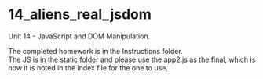 # 14_aliens_real_jsdom
Unit 14 - JavaScript and DOM Manipulation.

The completed homework is in the Instructions folder.  
The JS is in the static folder and please use the app2.js as the final, which is how it is noted in the index file for the one to use.

